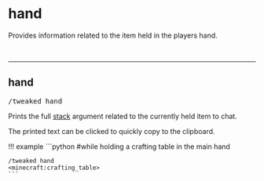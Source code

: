 # hand

Provides information related to the item held in the players hand.

<br>

---
## hand

<pre>/tweaked hand</pre>

Prints the full [stack](/arguments/stack/) argument related to the currently held item to chat.

The printed text can be clicked to quickly copy to the clipboard.

!!! example
	```python
	#while holding a crafting table in the main hand

	/tweaked hand
	<minecraft:crafting_table>
	```
